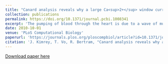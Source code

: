 ```yaml
---
title: "Canard analysis reveals why a large Ca<sup>2+</sup> window current promotes early afterdepolarizations in cardiac myocytes"
collection: publications
permalink: https://doi.org/10.1371/journal.pcbi.1008341
excerpt: 'The pumping of blood through the heart is due to a wave of muscle contractions that are in turn due to a wave of electrical activity initiated at the sinoatrial node. At the cellular level, this wave of electrical activity corresponds to the sequential excitation of electrically coupled cardiac cells. Under some conditions, the normally-long action potentials of cardiac cells are extended even further by small oscillations called early afterdepolarizations (EADs) that can occur either during the plateau phase or repolarizing phase of the action potential. Hence, cellular EADs have been implicated as a driver of potentially lethal cardiac arrhythmias. One of the major determinants of cellular EAD production and repolarization failure is the size of the overlap region between Ca<sup>2+</sup> channel activation and inactivation, called the window region. In this article, we interpret the role of the window region in terms of the fast-slow structure of a low-dimensional model for ventricular action potential generation. We demonstrate that the effects of manipulation of the size of the window region can be understood from the point of view of canard theory. We use canard theory to explain why enlarging the size of the window region elicits EADs and why shrinking the window region can eliminate them. We also use the canard mechanism to explain why some manipulations in the size of the window region have a stronger influence on cellular electrical behavior than others. This dynamical viewpoint gives predictive power that is beyond that of the biophysical explanation alone while also uncovering a common mechanism for phenomena observed in experiments on both atrial and ventricular cardiac cells.'
date: 2010-10-01
venue: 'PLoS Computational Biology'
paperurl: 'https://journals.plos.org/ploscompbiol/article?id=10.1371/journal.pcbi.1008341'
citation: 'J. Kimrey, T. Vo, R. Bertram, "Canard analysis reveals why a large Ca<sup>2+</sup> window current promotes early afterdepolarizations in cardiac myocytes", PLoS Comput. Biol., 16 (2020): e1008341.'
---
```


[Download paper here](https://doi.org/10.1371/journal.pcbi.1008341)
